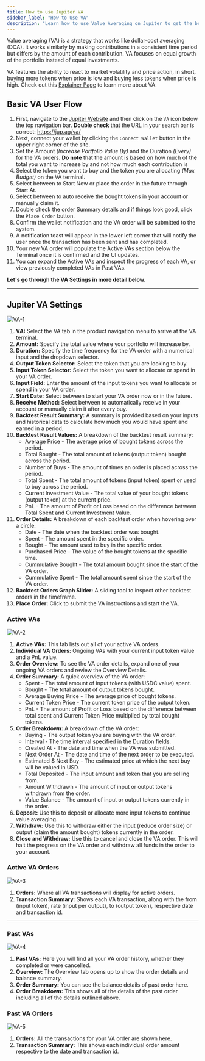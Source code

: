 ```yaml
---
title: How to use Jupiter VA
sidebar_label: "How to Use VA"
description: "Learn how to use Value Averaging on Jupiter to get the best price on your trades in. Learn today!"
---
```


<head>
    <title>How to use Value Averaging (VA) on Jupiter</title>
    <meta name="twitter:card" content="summary" />
</head>

Value averaging (VA) is a strategy that works like dollar-cost averaging (DCA). It works similarly by making contributions in a consistent time period but differs by the amount of each contribution. VA focuses on equal growth of the portfolio instead of equal investments.

VA features the ability to react to market volatility and price action, in short, buying more tokens when price is low and buying less tokens when price is high. Check out this [Explainer Page](3-explainer.md) to learn more about VA.

## Basic VA User Flow

1. First, navigate to the [Jupiter Website](https://jup.ag/) and then click on the `VA` icon below the top navigation bar. **Double check** that the URL in your search bar is correct: https://jup.ag/va/
2. Next, connect your wallet by clicking the `Connect Wallet` button in the upper right corner of the site.
3. Set the Amount _(Increase Portfolio Value By)_ and the Duration _(Every)_ for the VA orders.
   **Do note** that the amount is based on how much of the total you want to increase by and not how much each contribution is
4. Select the token you want to buy and the token you are allocating _(Max Budget)_ on the VA terminal.
5. Select between to Start Now or place the order in the future through Start At.
6. Select between to auto receive the bought tokens in your account or manually claim it.
7. Double check the order Summary details and if things look good, click the `Place Order` button.
8. Confirm the wallet notification and the VA order will be submitted to the system.
9. A notification toast will appear in the lower left corner that will notify the user once the transaction has been sent and has completed.
10. Your new VA order will populate the Active VAs section below the Terminal once it is confirmed and the UI updates.
11. You can expand the Active VAs and inspect the progress of each VA, or view previously completed VAs in Past VAs.

**Let's go through the VA Settings in more detail below.**

---

## Jupiter VA Settings

![VA-1](../img/va/va-1.png)

1. **VA:** Select the VA tab in the product navigation menu to arrive at the VA terminal.
2. **Amount:** Specify the total value where your portfolio will increase by.
3. **Duration:** Specify the time frequency for the VA order with a numerical input and the dropdown selector.
4. **Output Token Selector:** Select the token that you are looking to buy.
5. **Input Token Selector:** Select the token you want to allocate or spend in your VA order.
6. **Input Field:** Enter the amount of the input tokens you want to allocate or spend in your VA order.
7. **Start Date:** Select between to start your VA order now or in the future.
8. **Receive Method:** Select between to automatically receive in your account or manually claim it after every buy.
9. **Backtest Result Summary:** A summary is provided based on your inputs and historical data to calculate how much you would have spent and earned in a period.
10. **Backtest Result Values:** A breakdown of the backtest result summary:
    - Average Price - The average price of bought tokens across the period.
    - Total Bought - The total amount of tokens (output token) bought across the period.
    - Number of Buys - The amount of times an order is placed across the period.
    - Total Spent - The total amount of tokens (input token) spent or used to buy across the period.
    - Current Investment Value - The total value of your bought tokens (output token) at the current price.
    - PnL - The amount of Profit or Loss based on the difference between Total Spent and Current Investment Value.
11. **Order Details:** A breakdown of each backtest order when hovering over a circle:
    - Date - The date when the backtest order was bought.
    - Spent - The amount spent in the specific order.
    - Bought - The amount used to buy in the specific order.
    - Purchased Price - The value of the bought tokens at the specific time.
    - Cummulative Bought - The total amount bought since the start of the VA order.
    - Cummulative Spent - The total amount spent since the start of the VA order.
12. **Backtest Orders Graph Slider:** A sliding tool to inspect other backtest orders in the timeframe.
13. **Place Order:** Click to submit the VA instructions and start the VA.

### Active VAs

![VA-2](../img/va/va-2.png)

1. **Active VAs:** This tab lists out all of your active VA orders.
2. **Individual VA Orders:** Ongoing VAs with your current input token value and a PnL value.
3. **Order Overview:** To see the VA order details, expand one of your ongoing VA orders and review the Overview Details.
4. **Order Summary:** A quick overview of the VA order:
   - Spent - The total amount of input tokens (with USDC value) spent.
   - Bought - The total amount of output tokens bought.
   - Average Buying Price - The average price of bought tokens.
   - Current Token Price - The current token price of the output token.
   - PnL - The amount of Profit or Loss based on the difference between total spent and Current Token Price multiplied by total bought tokens.
5. **Order Breakdown:** A breakdown of the VA order:
   - Buying - The output token you are buying with the VA order.
   - Interval - The time interval specified in the Duration fields.
   - Created At - The date and time when the VA was submitted.
   - Next Order At - The date and time of the next order to be executed.
   - Estimated $ Next Buy - The estimated price at which the next buy will be valued in USD.
   - Total Deposited - The input amount and token that you are selling from.
   - Amount Withdrawn - The amount of input or output tokens withdrawn from the order.
   - Value Balance - The amount of input or output tokens currently in the order.
6. **Deposit:** Use this to deposit or allocate more input tokens to continue value averaging.
7. **Withdraw:** Use this to withdraw either the input (reduce order size) or output (claim the amount bought) tokens currently in the order.
8. **Close and Withdraw:** Use this to cancel and close the VA order. This will halt the progress on the VA order and withdraw all funds in the order to your account.

### Active VA Orders

![VA-3](../img/va/va-3.png)

1. **Orders:** Where all VA transactions will display for active orders.
2. **Transaction Summary:** Shows each VA transaction, along with the from (input token), rate (input per output), to (output token), respective date and transaction id.

---

### Past VAs

![VA-4](../img/va/va-4.png)

1. **Past VAs:** Here you will find all your VA order history, whether they completed or were cancelled.
2. **Overview:** The Overview tab opens up to show the order details and balance summary.
3. **Order Summary:** You can see the balance details of past order here.
4. **Order Breakdown:** This shows all of the details of the past order including all of the details outlined above.

### Past VA Orders

![VA-5](../img/va/va-5.png)

1. **Orders:** All the transactions for your VA order are shown here.
2. **Transaction Summary:** This shows each individual order amount respective to the date and transaction id.
